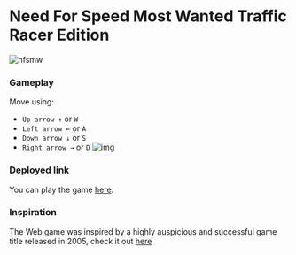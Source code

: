 # Need For Speed Most Wanted Traffic Racer Edition

![nfsmw](https://cdna.artstation.com/p/assets/images/images/039/001/058/large/-nfs-mw-3.jpg?1624651166)

### Gameplay
  Move using:
- `Up arrow ↑` or `W`
- `Left arrow ←` or `A`
- `Down arrow ↓` or `S`
- `Right arrow →` or `D`
![img](https://ibb.co/hZL8Fj8)

### Deployed link
You can play the game [here](https://marvelous-profiterole-5a2299.netlify.app/index.html).

### Inspiration
The Web game was inspired by a highly auspicious and successful game title released in 2005, check it out [here](https://www.imdb.com/title/tt0462448/)


